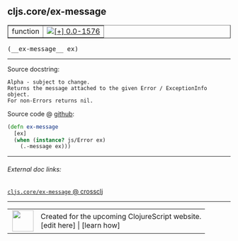 ## cljs.core/ex-message



 <table border="1">
<tr>
<td>function</td>
<td><a href="https://github.com/cljsinfo/cljs-api-docs/tree/0.0-1576"><img valign="middle" alt="[+] 0.0-1576" title="Added in 0.0-1576" src="https://img.shields.io/badge/+-0.0--1576-lightgrey.svg"></a> </td>
</tr>
</table>


 <samp>
(__ex-message__ ex)<br>
</samp>

---





Source docstring:

```
Alpha - subject to change.
Returns the message attached to the given Error / ExceptionInfo object.
For non-Errors returns nil.
```


Source code @ [github](https://github.com/clojure/clojurescript/blob/r2356/src/cljs/cljs/core.cljs#L8778-L8784):

```clj
(defn ex-message
  [ex]
  (when (instance? js/Error ex)
    (.-message ex)))
```

<!--
Repo - tag - source tree - lines:

 <pre>
clojurescript @ r2356
└── src
    └── cljs
        └── cljs
            └── <ins>[core.cljs:8778-8784](https://github.com/clojure/clojurescript/blob/r2356/src/cljs/cljs/core.cljs#L8778-L8784)</ins>
</pre>

-->

---



###### External doc links:

[`cljs.core/ex-message` @ crossclj](http://crossclj.info/fun/cljs.core.cljs/ex-message.html)<br>

---

 <table>
<tr><td>
<img valign="middle" align="right" width="48px" src="http://i.imgur.com/Hi20huC.png">
</td><td>
Created for the upcoming ClojureScript website.<br>
[edit here] | [learn how]
</td></tr></table>

[edit here]:https://github.com/cljsinfo/cljs-api-docs/blob/master/cljsdoc/cljs.core_ex-message.cljsdoc
[learn how]:https://github.com/cljsinfo/cljs-api-docs/wiki/cljsdoc-files

<!--

This information was too distracting to show to readers, but I'll leave it
commented here since it is helpful to:

- pretty-print the data used to generate this document
- and show how to retrieve that data



The API data for this symbol:

```clj
{:ns "cljs.core",
 :name "ex-message",
 :signature ["[ex]"],
 :history [["+" "0.0-1576"]],
 :type "function",
 :full-name-encode "cljs.core_ex-message",
 :source {:code "(defn ex-message\n  [ex]\n  (when (instance? js/Error ex)\n    (.-message ex)))",
          :title "Source code",
          :repo "clojurescript",
          :tag "r2356",
          :filename "src/cljs/cljs/core.cljs",
          :lines [8778 8784]},
 :full-name "cljs.core/ex-message",
 :docstring "Alpha - subject to change.\nReturns the message attached to the given Error / ExceptionInfo object.\nFor non-Errors returns nil."}

```

Retrieve the API data for this symbol:

```clj
;; from Clojure REPL
(require '[clojure.edn :as edn])
(-> (slurp "https://raw.githubusercontent.com/cljsinfo/cljs-api-docs/catalog/cljs-api.edn")
    (edn/read-string)
    (get-in [:symbols "cljs.core/ex-message"]))
```

-->
